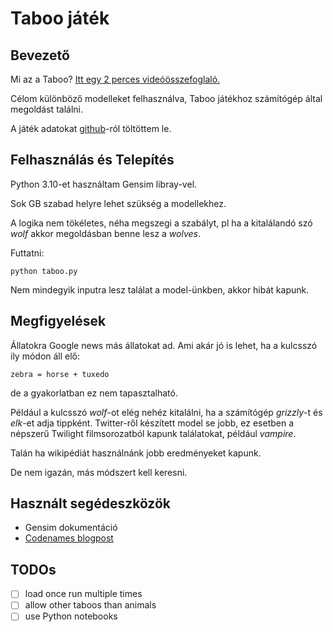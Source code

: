 # Taboo játék

## Bevezető

Mi az a Taboo? [Itt egy 2 perces videóösszefoglaló.](https://www.youtube.com/watch?v=4QeA4nrcQV0)

Célom különböző modelleket felhasználva, Taboo játékhoz számítógép által megoldást találni.

A játék adatokat [github](https://github.com/Kovah/Taboo-Data)-ról töltöttem le.

## Felhasználás és Telepítés

Python 3.10-et használtam Gensim libray-vel.

Sok GB szabad helyre lehet szükség a modellekhez.

A logika nem tökéletes, néha megszegi a szabályt, pl ha a kitalálandó szó _wolf_ akkor megoldásban benne lesz a _wolves_.

Futtatni:
```
python taboo.py
```

Nem mindegyik inputra lesz találat a model-ünkben, akkor hibát kapunk.

## Megfigyelések

Állatokra Google news más állatokat ad. Ami akár jó is lehet, ha a kulcsszó ily módon áll elő:
```
zebra = horse + tuxedo
```
de a gyakorlatban ez nem tapasztalható.

Például a kulcsszó _wolf_-ot elég nehéz kitalálni, ha a számítógép _grizzly_-t és _elk_-et adja tippként. Twitter-ről készített model se jobb, ez esetben a népszerű Twilight filmsorozatból kapunk találatokat, például _vampire_.

Talán ha wikipédiát használnánk jobb eredményeket kapunk.

De nem igazán, más módszert kell keresni.

## Használt segédeszközök

- Gensim dokumentáció
- [Codenames blogpost](https://jamesmullenbach.github.io/2018/01/02/codenames-fun.html)

## TODOs

- [ ] load once run multiple times
- [ ] allow other taboos than animals
- [ ] use Python notebooks
